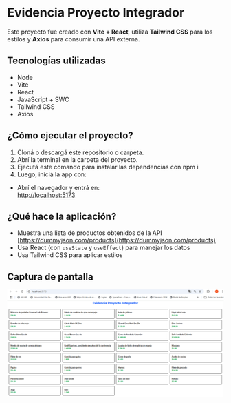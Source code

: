# Evidencia Proyecto Integrador

Este proyecto fue creado con **Vite + React**, utiliza **Tailwind CSS** para los estilos y **Axios** para consumir una API externa.

## Tecnologías utilizadas
- Node
- Vite 
- React
- JavaScript + SWC
- Tailwind CSS
- Axios

## ¿Cómo ejecutar el proyecto?

1. Cloná o descargá este repositorio o carpeta.
2. Abrí la terminal en la carpeta del proyecto.
3. Ejecutá este comando para instalar las dependencias con npm i
4. Luego, iniciá la app con:

- Abrí el navegador y entrá en:  
[http://localhost:5173](http://localhost:5173)

## ¿Qué hace la aplicación?

- Muestra una lista de productos obtenidos de la API [https://dummyjson.com/products](https://dummyjson.com/products)
- Usa React (con `useState` y `useEffect`) para manejar los datos
- Usa Tailwind CSS para aplicar estilos

## Captura de pantalla

![Vista del proyecto](./screenshot.png.png)